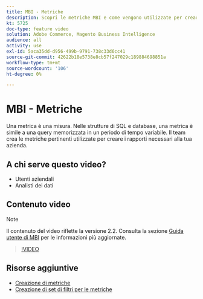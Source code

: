 ```yaml
---
title: MBI - Metriche
description: Scopri le metriche MBI e come vengono utilizzate per creare rapporti.
kt: 5725
doc-type: feature video
solution: Adobe Commerce, Magento Business Intelligence
audience: all
activity: use
exl-id: 5aca35dd-d956-499b-9791-738c33d6cc41
source-git-commit: 42622b18e5738e8cb57f247029c189884698851a
workflow-type: tm+mt
source-wordcount: '106'
ht-degree: 0%

---
```


# MBI - Metriche

Una metrica è una misura. Nelle strutture di SQL e database, una metrica è simile a una query memorizzata in un periodo di tempo variabile. Il team crea le metriche pertinenti utilizzate per creare i rapporti necessari alla tua azienda.

## A chi serve questo video?

- Utenti aziendali
- Analisti dei dati

## Contenuto video

>[!NOTE]
>
>Il contenuto del video riflette la versione 2.2. Consulta la sezione [Guida utente di MBI](https://docs.magento.com/mbi/) per le informazioni più aggiornate.

>[!VIDEO](https://video.tv.adobe.com/v/35980?quality=12&learn=on)

## Risorse aggiuntive

- [Creazione di metriche](https://docs.magento.com/mbi/data-user/reports/ess-manage-data-metrics.html)
- [Creazione di set di filtri per le metriche](https://docs.magento.com/mbi/data-user/reports/ess-manage-data-filters.html)
